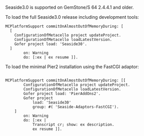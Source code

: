 Seaside3.0 is supported on GemStone/S 64 2.4.4.1 and older.

To load the full Seaside3.0 release including development tools:
```
MCPlatformSupport commitOnAlmostOutOfMemoryDuring: [
  [ 
	ConfigurationOfMetacello project updateProject.
	ConfigurationOfMetacello loadLatestVersion.
	Gofer project load: 'Seaside30'.
  ]
		on: Warning
		do: [:ex | ex resume ]].
```

To load the minimal Pier2 installation using the FastCGI adaptor:
```

MCPlatformSupport commitOnAlmostOutOfMemoryDuring: [[ 
		ConfigurationOfMetacello project updateProject.
		ConfigurationOfMetacello loadLatestVersion.
		Gofer project load: 'PierAddOns2'.
		Gofer project 
			load: 'Seaside30' 
			group: #( 'Seaside-Adaptors-FastCGI').
	]
		on: Warning
		do: [:ex | 
			Transcript cr; show: ex description.
			ex resume ]].
```